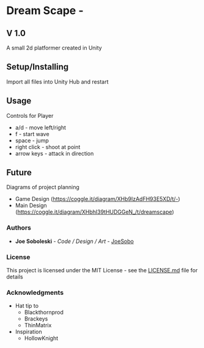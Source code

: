 # Dream Scape - 
## V 1.0

A small 2d platformer created in Unity

## Setup/Installing

Import all files into Unity Hub and restart

## Usage

Controls for Player

* a/d         - move left/right
* f           - start wave
* space       - jump
* right click - shoot at point
* arrow keys  - attack in direction

## Future

Diagrams of project planning
* Game Design (https://coggle.it/diagram/XHb9IzAdFH93E5XD/t/-)
* Main Design (https://coggle.it/diagram/XHbhI39tHUDGGeN_/t/dreamscape)

### Authors

* **Joe Soboleski** - *Code / Design / Art* - [JoeSobo](https://github.com/joesobo)

### License

This project is licensed under the MIT License - see the [LICENSE.md](LICENSE.md) file for details

### Acknowledgments

* Hat tip to
	* Blackthornprod
	* Brackeys
	* ThinMatrix
* Inspiration
	* HollowKnight


